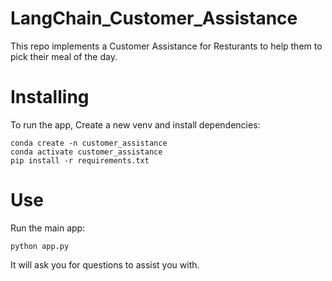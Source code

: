 # LangChain_Customer_Assistance

This repo implements a Customer Assistance for Resturants to help them to pick their meal of the day.


# Installing
To run the app, Create a new venv and install dependencies:
```
conda create -n customer_assistance
conda activate customer_assistance
pip install -r requirements.txt
```

# Use
Run the main app:
```
python app.py
```

It will ask you for questions to assist you with.